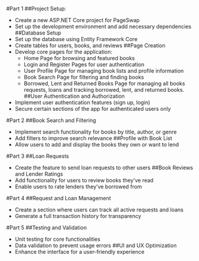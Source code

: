 #Part 1
##Project Setup:
- Create a new ASP.NET Core project for PageSwap
- Set up the development environment and add necessary dependencies
##Database Setup
- Set up the database using Entity Framework Core
- Create tables for users, books, and reviews
##Page Creation
- Develop core pages for the application:
    - Home Page for browsing and featured books
    - Login and Register Pages for user authentication
    - User Profile Page for managing book lists and profile information
    - Book Search Page for filtering and finding books
    - Borrowed, Lent and Returned Books Page for managing all books requests, loans and tracking borrowed, lent, and returned books.
##User Authentication and Authorization
- Implement user authentication features (sign up, login)
- Secure certain sections of the app for authenticated users only

#Part 2
##Book Search and Filtering
- Implement search functionality for books by title, author, or genre
- Add filters to improve search relevance
##Profile with Book List
- Allow users to add and display the books they own or want to lend

#Part 3
##Loan Requests
- Create the feature to send loan requests to other users
##Book Reviews and Lender Ratings
- Add functionality for users to review books they've read
- Enable users to rate lenders they’ve borrowed from

#Part 4
##Request and Loan Management
- Create a section where users can track all active requests and loans
- Generate a full transaction history for transparency

#Part 5
##Testing and Validation
- Unit testing for core functionalities
- Data validation to prevent usage errors
##UI and UX Optimization
- Enhance the interface for a user-friendly experience
